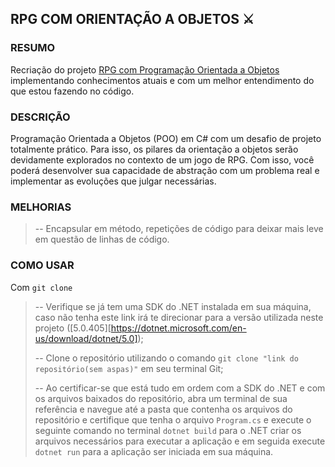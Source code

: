## RPG COM ORIENTAÇÃO A OBJETOS ⚔️

### RESUMO

Recriação do projeto [RPG com Programação Orientada a Objetos](https://github.com/SirGustv/RPG_com_Orientacao_a_Objetos_Csharp) implementando conhecimentos atuais e com um melhor entendimento do que estou fazendo no código.

### DESCRIÇÃO

Programação Orientada a Objetos (POO) em C# com um desafio de projeto totalmente prático. Para isso, os pilares da orientação a objetos serão devidamente explorados no contexto de um jogo de RPG. Com isso, você poderá desenvolver sua capacidade de abstração com um problema real e implementar as evoluções que julgar necessárias.

### MELHORIAS

> -- Encapsular em método, repetições de código para deixar mais leve em questão de linhas de código.

### COMO USAR

Com `git clone`

> -- Verifique se já tem uma SDK do .NET instalada em sua máquina, caso não tenha este link irá te direcionar para a versão utilizada neste projeto ([5.0.405][https://dotnet.microsoft.com/en-us/download/dotnet/5.0]);
>
> -- Clone o repositório utilizando o comando `git clone "link do repositório(sem aspas)"` em seu terminal Git;
>
> -- Ao certificar-se que está tudo em ordem com a SDK do .NET e com os arquivos baixados do repositório, abra um terminal de sua referência e navegue até a pasta que contenha os arquivos do repositório e certifique que tenha o arquivo `Program.cs` e execute o seguinte comando no terminal `dotnet build` para o .NET criar os arquivos necessários para executar a aplicação e em seguida execute `dotnet run` para a aplicação ser iniciada em sua máquina.